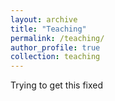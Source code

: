 ```yaml
---
layout: archive
title: "Teaching"
permalink: /teaching/
author_profile: true
collection: teaching
---
```




Trying to get this fixed